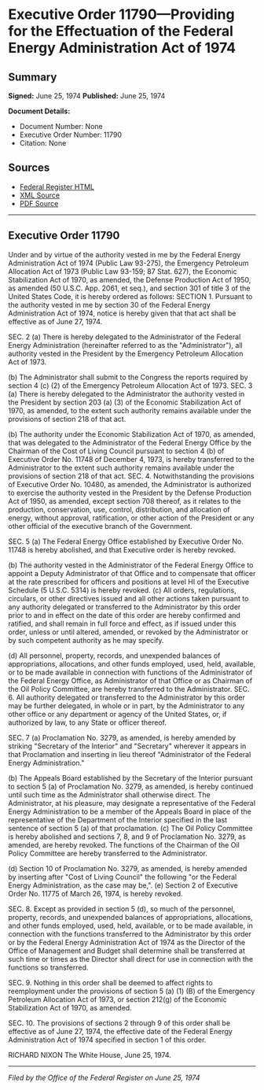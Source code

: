 # Executive Order 11790—Providing for the Effectuation of the Federal Energy Administration Act of 1974

## Summary

**Signed:** June 25, 1974
**Published:** June 25, 1974

**Document Details:**
- Document Number: None
- Executive Order Number: 11790
- Citation: None

## Sources
- [Federal Register HTML](https://www.presidency.ucsb.edu/documents/executive-order-11790-providing-for-the-effectuation-the-federal-energy-administration-act)
- [XML Source](None)
- [PDF Source](None)

---

## Executive Order 11790

Under and by virtue of the authority vested in me by the Federal Energy Administration Act of 1974 (Public Law 93-275), the Emergency Petroleum Allocation Act of 1973 (Public Law 93-159; 87 Stat. 627), the Economic Stabilization Act of 1970, as amended, the Defense Production Act of 1950, as amended (50 U.S.C. App. 2061, et seq.), and section 301 of title 3 of the United States Code, it is hereby ordered as follows:
SECTION 1. Pursuant to the authority vested in me by section 30 of the Federal Energy Administration Act of 1974, notice is hereby given that that act shall be effective as of June 27, 1974.

SEC. 2 (a) There is hereby delegated to the Administrator of the Federal Energy Administration (hereinafter referred to as the "Administrator"), all authority vested in the President by the Emergency Petroleum Allocation Act of 1973.

(b) The Administrator shall submit to the Congress the reports required by section 4 (c) (2) of the Emergency Petroleum Allocation Act of 1973.
SEC. 3 (a) There is hereby delegated to the Administrator the authority vested in the President by section 203 (a) (3) of the Economic Stabilization Act of 1970, as amended, to the extent such authority remains available under the provisions of section 218 of that act.

(b) The authority under the Economic Stabilization Act of 1970, as amended, that was delegated to the Administrator of the Federal Energy Office by the Chairman of the Cost of Living Council pursuant to section 4 (b) of Executive Order No. 11748 of December 4, 1973, is hereby transferred to the Administrator to the extent such authority remains available under the provisions of section 218 of that act.
SEC. 4. Notwithstanding the provisions of Executive Order No. 10480, as amended, the Administrator is authorized to exercise the authority vested in the President by the Defense Production Act of 1950, as amended, except section 708 thereof, as it relates to the production, conservation, use, control, distribution, and allocation of energy, without approval, ratification, or other action of the President or any other official of the executive branch of the Government.

SEC. 5 (a) The Federal Energy Office established by Executive Order No. 11748 is hereby abolished, and that Executive order is hereby revoked.

(b) The authority vested in the Administrator of the Federal Energy Office to appoint a Deputy Administrator of that Office and to compensate that officer at the rate prescribed for officers and positions at level HI of the Executive Schedule (5 U.S.C. 5314) is hereby revoked.
(c) All orders, regulations, circulars, or other directives issued and all other actions taken pursuant to any authority delegated or transferred to the Administrator by this order prior to and in effect on the date of this order are hereby confirmed and ratified, and shall remain in full force and effect, as if issued under this order, unless or until altered, amended, or revoked by the Administrator or by such competent authority as he may specify.

(d) All personnel, property, records, and unexpended balances of appropriations, allocations, and other funds employed, used, held, available, or to be made available in connection with functions of the Administrator of the Federal Energy Office, as Administrator of that Office or as Chairman of the Oil Policy Committee, are hereby transferred to the Administrator.
SEC. 6. All authority delegated or transferred to the Administrator by this order may be further delegated, in whole or in part, by the Administrator to any other office or any department or agency of the United States, or, if authorized by law, to any State or officer thereof.

SEC. 7 (a) Proclamation No. 3279, as amended, is hereby amended by striking "Secretary of the Interior" and "Secretary" wherever it appears in that Proclamation and inserting in lieu thereof "Administrator of the Federal Energy Administration."

(b) The Appeals Board established by the Secretary of the Interior pursuant to section 5 (a) of Proclamation No. 3279, as amended, is hereby continued until such time as the Administrator shall otherwise direct. The Administrator, at his pleasure, may designate a representative of the Federal Energy Administration to be a member of the Appeals Board in place of the representative of the Department of the Interior specified in the last sentence of section 5 (a) of that proclamation.
(c) The Oil Policy Committee is hereby abolished and sections 7, 8, and 9 of Proclamation No. 3279, as amended, are hereby revoked. The functions of the Chairman of the Oil Policy Committee are hereby transferred to the Administrator.

(d) Section 10 of Proclamation No. 3279, as amended, is hereby amended by inserting after "Cost of Living Council" the following "or the Federal Energy Administration, as the case may be,".
(e) Section 2 of Executive Order No. 11775 of March 26, 1974, is hereby revoked.

SEC. 8. Except as provided in section 5 (d), so much of the personnel, property, records, and unexpended balances of appropriations, allocations, and other funds employed, used, held, available, or to be made available, in connection with the functions transferred to the Administrator by this order or by the Federal Energy Administration Act of 1974 as the Director of the Office of Management and Budget shall determine shall be transferred at such time or times as the Director shall direct for use in connection with the functions so transferred.

SEC. 9. Nothing in this order shall be deemed to affect rights to reemployment under the provisions of section 5 (a) (1) (B) of the Emergency Petroleum Allocation Act of 1973, or section 212(g) of the Economic Stabilization Act of 1970, as amended.

SEC. 10. The provisions of sections 2 through 9 of this order shall be effective as of June 27, 1974, the effective date of the Federal Energy Administration Act of 1974 specified in section 1 of this order.

RICHARD NIXON
The White House,
June 25, 1974.

---

*Filed by the Office of the Federal Register on June 25, 1974*
